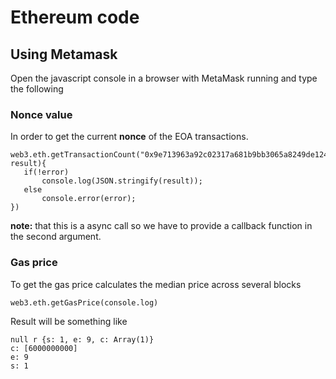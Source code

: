 



# Ethereum code

## Using Metamask


Open the javascript console in a browser with MetaMask running and type the following

### Nonce value
In order to get the current **nonce** of the EOA transactions.


```
web3.eth.getTransactionCount("0x9e713963a92c02317a681b9bb3065a8249de124f",function(error, result){
   if(!error)
       console.log(JSON.stringify(result));
   else
       console.error(error);
})
```
**note:** that this is a async call so we have to provide a callback function in the second argument.

### Gas price
To get the gas price calculates the median price across several blocks
```
web3.eth.getGasPrice(console.log)
```
Result will be something like
```
null r {s: 1, e: 9, c: Array(1)}
c: [6000000000]
e: 9
s: 1
```
